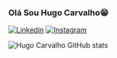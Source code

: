 ### Olá Sou Hugo Carvalho😁 

[![Linkedin](https://img.shields.io/badge/LinkedIn-0077B5?style=for-the-badge&logo=linkedin&logoColor=white)](https://www.linkedin.com/in/hugo-melo-carvalho/)
[![Instagram](https://img.shields.io/badge/Instagram-E4405F?style=for-the-badge&logo=instagram&logoColor=white)](https://www.instagram.com/hugo.mec_/)


![Hugo Carvalho GitHub stats](https://github-readme-stats.vercel.app/api?username=HugoCarvalh0&show_icons=true&theme=transparent)
